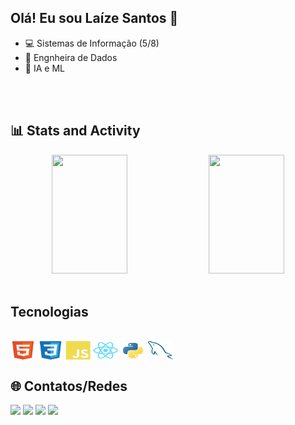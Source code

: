 ## Olá! Eu sou Laíze Santos 👋

- 💻 Sistemas de Informação (5/8)
- 🌱 Engnheira de Dados
- 🌱 IA e ML

<br><br>
## 📊 Stats and Activity
<div align="center">
<img width="49%" height="190px" src="https://github-readme-stats.vercel.app/api?username=Lize17&theme=dracula&hide_border=true&include_all_commits=false&count_private=true"/> <img width="49%" height="190px" src="https://github-readme-stats.vercel.app/api/top-langs/?username=Lize17&theme=dracula&hide_border=true&include_all_commits=false&count_private=true&layout=compact"/>
<br><br>
</div>

## Tecnologias 
<div style="display: inline_block"><br>
  
   <img align="center" alt="lize-HTML" height="30" width="40" src="https://raw.githubusercontent.com/devicons/devicon/master/icons/html5/html5-original.svg">
  <img align="center" alt="lize-CSS" height="30" width="40" src="https://raw.githubusercontent.com/devicons/devicon/master/icons/css3/css3-original.svg">
  <img align="center" alt="lize-Js" height="30" width="40" src="https://raw.githubusercontent.com/devicons/devicon/master/icons/javascript/javascript-plain.svg">
  <img align="center" alt="lize-React" height="30" width="40" src="https://raw.githubusercontent.com/devicons/devicon/master/icons/react/react-original.svg">
  <img align="center" alt="lize-Python" height="30" width="40" src="https://raw.githubusercontent.com/devicons/devicon/master/icons/python/python-original.svg">
  <img align="center" alt="lize-MySql" height="30" width="40" src="https://raw.githubusercontent.com/devicons/devicon/master/icons/mysql/mysql-original.svg">

 
</div>
 
## 

## 🌐 Contatos/Redes 
<div> 
  <a href="https://instagram.com/dev.lize" target="_blank"><img src="https://img.shields.io/badge/-Instagram-%23E4405F?style=for-the-badge&logo=instagram&logoColor=white" target="_blank"></a>
 <a href="https://" target="_blank"><img src="https://img.shields.io/badge/Discord-7289DA?style=for-the-badge&logo=discord&logoColor=white" target="_blank"></a> 
  <a href = "mailto:laizesantos13@gmail.com"><img src="https://img.shields.io/badge/-Gmail-%23333?style=for-the-badge&logo=gmail&logoColor=white" target="_blank"></a>
  <a href="https://https://www.linkedin.com/in/la%C3%ADze-santos/" target="_blank"><img src="https://img.shields.io/badge/-LinkedIn-%230077B5?style=for-the-badge&logo=linkedin&logoColor=white" target="_blank"></a> 
  
</div>
  
<!---
Lize17/Lize17 is a ✨ special ✨ repository because its `README.md` (this file) appears on your GitHub profile.
You can click the Preview link to take a look at your changes.
--->
